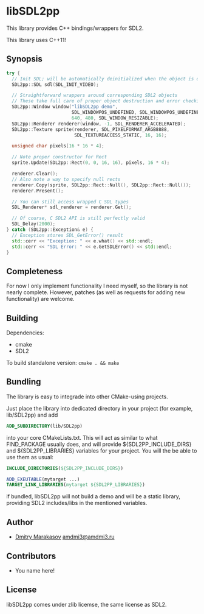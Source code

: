 # libSDL2pp #

This library provides C++ bindings/wrappers for SDL2.

This library uses C++11!

## Synopsis ##

```c++
try {
  // Init SDL; will be automatically deinitialized when the object is destroyed
  SDL2pp::SDL sdl(SDL_INIT_VIDEO);

  // Straightforward wrappers around corresponding SDL2 objects
  // These take full care of proper object destruction and error checking
  SDL2pp::Window window("libSDL2pp demo",
                        SDL_WINDOWPOS_UNDEFINED, SDL_WINDOWPOS_UNDEFINED,
                        640, 480, SDL_WINDOW_RESIZABLE);
  SDL2pp::Renderer renderer(window, -1, SDL_RENDERER_ACCELERATED);
  SDL2pp::Texture sprite(renderer, SDL_PIXELFORMAT_ARGB8888,
                         SDL_TEXTUREACCESS_STATIC, 16, 16);

  unsigned char pixels[16 * 16 * 4];

  // Note proper constructor for Rect
  sprite.Update(SDL2pp::Rect(0, 0, 16, 16), pixels, 16 * 4);

  renderer.Clear();
  // Also note a way to specify null rects
  renderer.Copy(sprite, SDL2pp::Rect::Null(), SDL2pp::Rect::Null());
  renderer.Present();

  // You can still access wrapped C SDL types
  SDL_Renderer* sdl_renderer = renderer.Get();

  // Of course, C SDL2 API is still perfectly valid
  SDL_Delay(2000);
} catch (SDL2pp::Exception& e) {
  // Exception stores SDL_GetError() result
  std::cerr << "Exception: " << e.what() << std::endl;
  std::cerr << "SDL Error: " << e.GetSDLError() << std::endl;
}
```

## Completeness ##

For now I only implement functionality I need myself, so the library
is not nearly complete. However, patches (as well as requests for
adding new functionality) are welcome.

## Building ##

Dependencies:
- cmake
- SDL2

To build standalone version:
```cmake . && make```

## Bundling ##

The library is easy to integrade into other CMake-using projects.

Just place the library into dedicated directory in your project
(for example, lib/SDL2pp) and add

```cmake
ADD_SUBDIRECTORY(lib/SDL2pp)
```
into your core CMakeLists.txt. This will act as similar to what
FIND_PACKAGE usually does, and will provide ${SDL2PP_INCLUDE_DIRS}
and ${SDL2PP_LIBRARIES} variables for your project. You will the
be able to use them as usual:

```cmake
INCLUDE_DIRECTORIES(${SDL2PP_INCLUDE_DIRS})

ADD_EXEUTABLE(mytarget ...)
TARGET_LINK_LIBRARIES(mytarget ${SDL2PP_LIBRARIES})
```

if bundled, libSDL2pp will not build a demo and will be a static
library, providing SDL2 includes/libs in the mentioned variables.

## Author ##

* [Dmitry Marakasov](https://github.com/AMDmi3) <amdmi3@amdmi3.ru>

## Contributors ##

* You name here!

## License ##

libSDL2pp comes under zlib licemse, the same license as SDL2.
